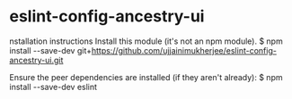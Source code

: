 # eslint-config-ancestry-ui

nstallation instructions
Install this module (it's not an npm module).
$ npm install --save-dev git+https://github.com/ujjainimukherjee/eslint-config-ancestry-ui.git

Ensure the peer dependencies are installed (if they aren't already):
$ npm install --save-dev eslint 
